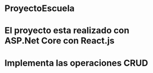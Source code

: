 # ProyectoEscuela
# El proyecto esta realizado con ASP.Net Core con React.js
# Implementa las operaciones CRUD 

